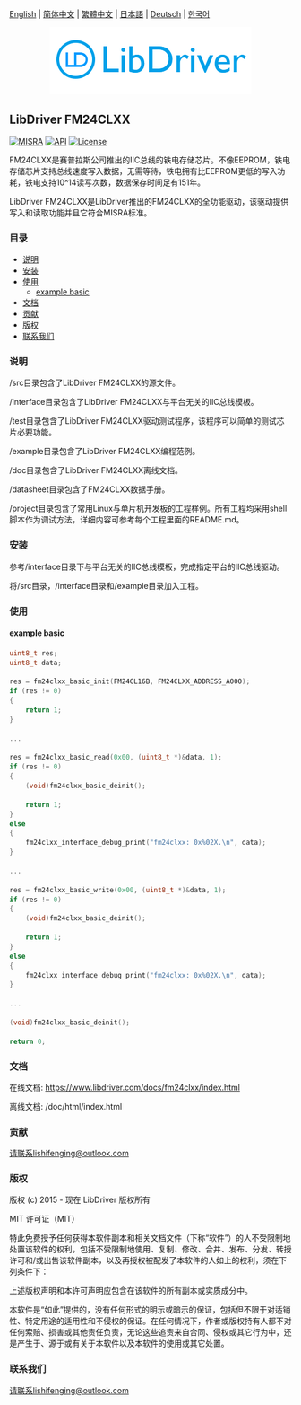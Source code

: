 [English](/README.md) | [ 简体中文](/README_zh-Hans.md) | [繁體中文](/README_zh-Hant.md) | [日本語](/README_ja.md) | [Deutsch](/README_de.md) | [한국어](/README_ko.md)

<div align=center>
<img src="/doc/image/logo.png"/>
</div>

## LibDriver FM24CLXX

[![MISRA](https://img.shields.io/badge/misra-compliant-brightgreen.svg)](/misra/README.md) [![API](https://img.shields.io/badge/api-reference-blue.svg)](https://www.libdriver.com/docs/fm24clxx/index.html) [![License](https://img.shields.io/badge/license-MIT-brightgreen.svg)](/LICENSE)

FM24CLXX是赛普拉斯公司推出的IIC总线的铁电存储芯片。不像EEPROM，铁电存储芯片支持总线速度写入数据，无需等待，铁电拥有比EEPROM更低的写入功耗，铁电支持10^14读写次数，数据保存时间足有151年。

LibDriver FM24CLXX是LibDriver推出的FM24CLXX的全功能驱动，该驱动提供写入和读取功能并且它符合MISRA标准。

### 目录

  - [说明](#说明)
  - [安装](#安装)
  - [使用](#使用)
    - [example basic](#example-basic)
  - [文档](#文档)
  - [贡献](#贡献)
  - [版权](#版权)
  - [联系我们](#联系我们)

### 说明

/src目录包含了LibDriver FM24CLXX的源文件。

/interface目录包含了LibDriver FM24CLXX与平台无关的IIC总线模板。

/test目录包含了LibDriver FM24CLXX驱动测试程序，该程序可以简单的测试芯片必要功能。

/example目录包含了LibDriver FM24CLXX编程范例。

/doc目录包含了LibDriver FM24CLXX离线文档。

/datasheet目录包含了FM24CLXX数据手册。

/project目录包含了常用Linux与单片机开发板的工程样例。所有工程均采用shell脚本作为调试方法，详细内容可参考每个工程里面的README.md。

### 安装

参考/interface目录下与平台无关的IIC总线模板，完成指定平台的IIC总线驱动。

将/src目录，/interface目录和/example目录加入工程。

### 使用

#### example basic

```C
uint8_t res;
uint8_t data;

res = fm24clxx_basic_init(FM24CL16B, FM24CLXX_ADDRESS_A000);
if (res != 0)
{
    return 1;
}

...

res = fm24clxx_basic_read(0x00, (uint8_t *)&data, 1);
if (res != 0)
{
    (void)fm24clxx_basic_deinit();

    return 1;
}
else
{
    fm24clxx_interface_debug_print("fm24clxx: 0x%02X.\n", data);
}

...

res = fm24clxx_basic_write(0x00, (uint8_t *)&data, 1);
if (res != 0)
{
    (void)fm24clxx_basic_deinit();

    return 1;
}
else
{
    fm24clxx_interface_debug_print("fm24clxx: 0x%02X.\n", data);
}

...

(void)fm24clxx_basic_deinit();

return 0;
```

### 文档

在线文档: https://www.libdriver.com/docs/fm24clxx/index.html

离线文档: /doc/html/index.html

### 贡献

请联系lishifenging@outlook.com

### 版权

版权 (c) 2015 - 现在 LibDriver 版权所有

MIT 许可证（MIT）

特此免费授予任何获得本软件副本和相关文档文件（下称“软件”）的人不受限制地处置该软件的权利，包括不受限制地使用、复制、修改、合并、发布、分发、转授许可和/或出售该软件副本，以及再授权被配发了本软件的人如上的权利，须在下列条件下：

上述版权声明和本许可声明应包含在该软件的所有副本或实质成分中。

本软件是“如此”提供的，没有任何形式的明示或暗示的保证，包括但不限于对适销性、特定用途的适用性和不侵权的保证。在任何情况下，作者或版权持有人都不对任何索赔、损害或其他责任负责，无论这些追责来自合同、侵权或其它行为中，还是产生于、源于或有关于本软件以及本软件的使用或其它处置。

### 联系我们

请联系lishifenging@outlook.com